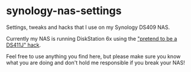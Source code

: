 # synology-nas-settings
Settings, tweaks and hacks that I use on my Synology DS409 NAS.

Currently my NAS is running DiskStation 6x using the ["pretend to be a DS411J" hack](https://forum.synology.com/enu/viewtopic.php?t=79640).

Feel free to use anything you find here, but please make sure you know what you are doing and don't hold me responsible if you break your NAS!
